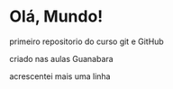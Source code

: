 # Olá, Mundo!
primeiro repositorio do curso git e GitHub

criado nas aulas Guanabara

acrescentei mais uma linha
